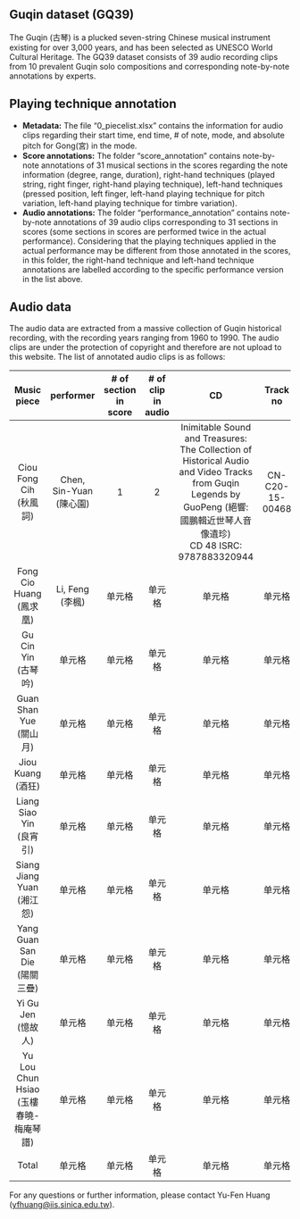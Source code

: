 Guqin dataset (GQ39)
-----------

The Guqin (古琴) is a plucked seven-string Chinese musical instrument existing for over 3,000 years, and has been selected as UNESCO World Cultural Heritage. The GQ39 dataset consists of 39 audio recording clips from 10 prevalent Guqin solo compositions and corresponding note-by-note annotations by experts.


Playing technique annotation
-----------
- **Metadata:** The file “0_piecelist.xlsx” contains the information for audio clips regarding their start time, end time, # of note, mode, and absolute pitch for Gong(宮) in the mode.
- **Score annotations:** The folder “score_annotation” contains note-by-note annotations of 31 musical sections in the scores regarding the note information (degree, range, duration), right-hand techniques (played string, right finger, right-hand playing technique), left-hand techniques (pressed position, left finger, left-hand playing technique for pitch variation, left-hand playing technique for timbre variation).
- **Audio annotations:** The folder “performance_annotation” contains note-by-note annotations of 39 audio clips corresponding to 31 sections in scores (some sections in scores are performed twice in the actual performance). Considering that the playing techniques applied in the actual performance may be different from those annotated in the scores, in this folder, the right-hand technique and left-hand technique annotations are labelled according to the specific performance version in the list above. 


Audio data
-----------
The audio data are extracted from a massive collection of Guqin historical recording, with the recording years ranging from 1960 to 1990. The audio clips are under the protection of copyright and therefore are not upload to this website. The list of annotated audio clips is as follows:

| Music piece | performer                    | # of section in score    | # of clip in audio | CD | Track no |
| :-----:                                    | :----:                   | :----: | :----: | :----: | :----: |
| Ciou Fong Cih<br> (秋風詞)                 | Chen, Sin-Yuan<br>(陳心園)   | 1 | 2 | Inimitable Sound and Treasures: The Collection of Historical Audio and Video Tracks from Guqin Legends by GuoPeng (絕響: 國鵬輯近世琴人音像遺珍)<br> CD 48 ISRC: 9787883320944 | CN-C20-15-00468 |
| Fong Cio Huang<br> (鳳求凰)                | Li, Feng<br>(李楓)           | 单元格 | 单元格 | 单元格 | 单元格 |
| Gu Cin Yin<br> (古琴吟)                    | 单元格 | 单元格 | 单元格 | 单元格 | 单元格 |
| Guan Shan Yue<br> (關山月)                 | 单元格 | 单元格 | 单元格 | 单元格 | 单元格 |
| Jiou Kuang<br> (酒狂) | 单元格             | 单元格 | 单元格 | 单元格 | 单元格 |
| Liang Siao Yin<br> (良宵引)                | 单元格 | 单元格 | 单元格 | 单元格 | 单元格 |
| Siang Jiang Yuan<br> (湘江怨)              | 单元格 | 单元格 | 单元格 | 单元格 | 单元格 |
| Yang Guan San Die<br> (陽關三疊)           | 单元格 | 单元格 | 单元格 | 单元格 | 单元格 |
| Yi Gu Jen<br> (憶故人)                     | 单元格 | 单元格 | 单元格 | 单元格 | 单元格 |
| Yu Lou Chun Hsiao<br> (玉樓春曉-梅庵琴譜)  | 单元格 | 单元格 | 单元格 | 单元格 | 单元格 |
| Total                                      | 单元格 | 单元格 | 单元格 | 单元格 | 单元格 |

For any questions or further information, please contact Yu-Fen Huang (yfhuang@iis.sinica.edu.tw).